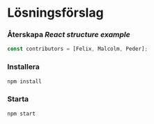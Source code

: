 # Lösningsförslag

### Återskapa *React structure example*

```javascript
const contributors = [Felix, Malcolm, Peder];
```

### Installera

```javascript
npm install
```

### Starta

```javascript
npm start
```